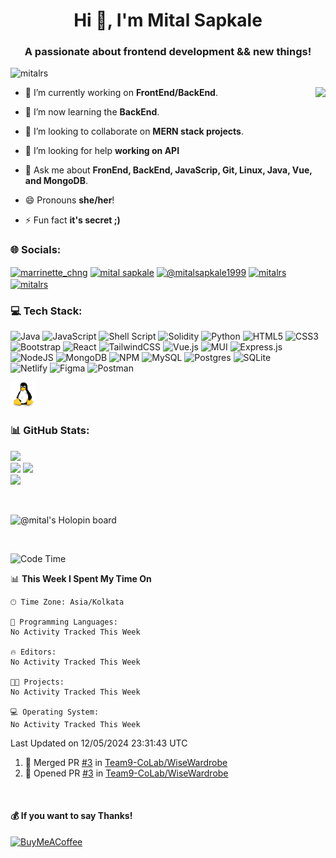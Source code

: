<h1 align="center">Hi 👋, I'm Mital Sapkale</h1>
<h3 align="center">A passionate about frontend development && new things!</h3>

<p align="left"> <img src="https://komarev.com/ghpvc/?username=mitalrs&label=Profile%20views&color=0e75b6&style=flat" alt="mitalrs" /> </p>
<img src="https://64.media.tumblr.com/e1f1c97123ae217eb731500e502e0083/tumblr_n9dxcikmIU1qc9zfzo7_r1_250.gif" align="right" />

- 🔭 I’m currently working on **FrontEnd/BackEnd**.

- 🌱 I’m now learning the **BackEnd**.

- 👯 I’m looking to collaborate on **MERN stack projects**.

- 🤝 I’m looking for help **working on API**

- 💬 Ask me about **FronEnd, BackEnd, JavaScrip, Git, Linux, Java, Vue, and MongoDB**.

- 😄 Pronouns **she/her**!

- ⚡ Fun fact **it's secret ;)**

### 🌐 Socials:
<p align="left">
<a href="https://twitter.com/marrinette_chng" target="blank"><img align="center" src="https://raw.githubusercontent.com/rahuldkjain/github-profile-readme-generator/master/src/images/icons/Social/twitter.svg" alt="marrinette_chng" height="30" width="40" /></a>
<a href="https://linkedin.com/in/mital sapkale" target="blank"><img align="center" src="https://raw.githubusercontent.com/rahuldkjain/github-profile-readme-generator/master/src/images/icons/Social/linked-in-alt.svg" alt="mital sapkale" height="30" width="40" /></a>
<a href="https://www.hackerrank.com/mitalsapkale1999?hr_r=1" target="blank"><img align="center" src="https://upload.wikimedia.org/wikipedia/commons/thumb/4/40/HackerRank_Icon-1000px.png/600px-HackerRank_Icon-1000px.png?20200508182226" alt="@mitalsapkale1999" height="40" width="50" /></a>
<a href="https://www.leetcode.com/mitalrs" target="blank"><img align="center" src="https://raw.githubusercontent.com/rahuldkjain/github-profile-readme-generator/master/src/images/icons/Social/leet-code.svg" alt="mitalrs" height="30" width="40" /></a>
 <a href="https://dev.to/mitalrs" target="blank"><img align="center" src="https://d2fltix0v2e0sb.cloudfront.net/dev-black.png" alt="mitalrs" height="30" width="40" /></a>
</p>

### 💻 Tech Stack:
![Java](https://img.shields.io/badge/java-%23ED8B00.svg?style=for-the-badge&logo=java&logoColor=white) 
![JavaScript](https://img.shields.io/badge/javascript-%23323330.svg?style=for-the-badge&logo=javascript&logoColor=%23F7DF1E)
![Shell Script](https://img.shields.io/badge/shell_script-%23121011.svg?style=for-the-badge&logo=gnu-bash&logoColor=white)
![Solidity](https://img.shields.io/badge/Solidity-%23363636.svg?style=for-the-badge&logo=solidity&logoColor=white) 
![Python](https://img.shields.io/badge/python-3670A0?style=for-the-badge&logo=python&logoColor=ffdd54)
![HTML5](https://img.shields.io/badge/html5-%23E34F26.svg?style=for-the-badge&logo=html5&logoColor=white)
![CSS3](https://img.shields.io/badge/css3-%231572B6.svg?style=for-the-badge&logo=css3&logoColor=white)
![Bootstrap](https://img.shields.io/badge/bootstrap-%23563D7C.svg?style=for-the-badge&logo=bootstrap&logoColor=white) 
![React](https://img.shields.io/badge/react-%2320232a.svg?style=for-the-badge&logo=react&logoColor=%2361DAFB) 
![TailwindCSS](https://img.shields.io/badge/tailwindcss-%2338B2AC.svg?style=for-the-badge&logo=tailwind-css&logoColor=white) 
![Vue.js](https://img.shields.io/badge/vuejs-%2335495e.svg?style=for-the-badge&logo=vuedotjs&logoColor=%234FC08D) 
![MUI](https://img.shields.io/badge/MUI-%230081CB.svg?style=for-the-badge&logo=material-ui&logoColor=white) 
![Express.js](https://img.shields.io/badge/express.js-%23404d59.svg?style=for-the-badge&logo=express&logoColor=%2361DAFB) 
![NodeJS](https://img.shields.io/badge/node.js-6DA55F?style=for-the-badge&logo=node.js&logoColor=white) 
![MongoDB](https://img.shields.io/badge/MongoDB-%234ea94b.svg?style=for-the-badge&logo=mongodb&logoColor=white) 
![NPM](https://img.shields.io/badge/NPM-%23000000.svg?style=for-the-badge&logo=npm&logoColor=white) 
![MySQL](https://img.shields.io/badge/mysql-%2300f.svg?style=for-the-badge&logo=mysql&logoColor=white) 
![Postgres](https://img.shields.io/badge/postgres-%23316192.svg?style=for-the-badge&logo=postgresql&logoColor=white) ![SQLite](https://img.shields.io/badge/sqlite-%2307405e.svg?style=for-the-badge&logo=sqlite&logoColor=white) 	
![Netlify](https://img.shields.io/badge/netlify-%23000000.svg?style=for-the-badge&logo=netlify&logoColor=#00C7B7) 
![Figma](https://img.shields.io/badge/figma-%23F24E1E.svg?style=for-the-badge&logo=figma&logoColor=white)
![Postman](https://img.shields.io/badge/Postman-FF6C37?style=for-the-badge&logo=postman&logoColor=white)
<p align="left"> 
 <a href="https://www.linux.org/" target="_blank" rel="noreferrer"> <img src="https://raw.githubusercontent.com/devicons/devicon/master/icons/linux/linux-original.svg" alt="linux" width="40" height="40"/> </a> 
</p>



### 📊 GitHub Stats:
![](https://github-readme-stats.vercel.app/api/top-langs/?username=mitalrs&theme=chartreuse-dark&hide_border=false&include_all_commits=true&count_private=true&layout=compact)<br/>
![](https://github-readme-streak-stats.herokuapp.com/?user=mitalrs&theme=chartreuse-dark&hide_border=false)
![](https://github-readme-stats.vercel.app/api?username=mitalrs&theme=chartreuse-dark&hide_border=false&include_all_commits=true&count_private=true)<br/>
![](https://github-readme-activity-graph.cyclic.app/graph?username=mitalrs&custom_title=Mital's%20Activity%20Graph&theme=chartreuse-dark&hide_border=true)<br/>


<br>

![@mital's Holopin board](https://holopin.me/mital)

<br>
  
  
<!--START_SECTION:waka-->
![Code Time](http://img.shields.io/badge/Code%20Time-195%20hrs%2011%20mins-blue)

📊 **This Week I Spent My Time On** 

```text
🕑︎ Time Zone: Asia/Kolkata

💬 Programming Languages: 
No Activity Tracked This Week

🔥 Editors: 
No Activity Tracked This Week

🐱‍💻 Projects: 
No Activity Tracked This Week

💻 Operating System: 
No Activity Tracked This Week
```


 Last Updated on 12/05/2024 23:31:43 UTC
<!--END_SECTION:waka-->

<!--START_SECTION:activity-->
1. 🎉 Merged PR [#3](https://github.com/Team9-CoLab/WiseWardrobe/pull/3) in [Team9-CoLab/WiseWardrobe](https://github.com/Team9-CoLab/WiseWardrobe)
2. 💪 Opened PR [#3](https://github.com/Team9-CoLab/WiseWardrobe/pull/3) in [Team9-CoLab/WiseWardrobe](https://github.com/Team9-CoLab/WiseWardrobe)
<!--END_SECTION:activity-->
  
 
<br/>

#### 💰 If you want to say Thanks!

[![BuyMeACoffee](https://img.shields.io/badge/Buy%20Me%20a%20Coffee-ffdd00?style=for-the-badge&logo=buy-me-a-coffee&logoColor=black)](https://buymeacoffee.com/mitalsapkale) 
